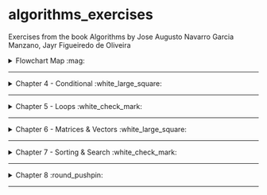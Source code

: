 # algorithms_exercises
Exercises from the book Algorithms by Jose Augusto Navarro Garcia Manzano, Jayr Figueiredo de Oliveira


<details>
<summary> Flowchart Map :mag: </summary>

To better understand the Flowchart Diagrams, take a look at:
<img src="/img/flowchartmap.png" width="110%">

</details>

---

<details>
<summary>Chapter 4 - Conditional :white_large_square: </summary>


### Nothing YET



</details>

---

<details> 

<summary>Chapter 5 - Loops :white_check_mark: </summary>

### [Ex.A Power of two](/ch5/a.c)
<details>
<summary> Flowchart </summary>

![ex.achapter5](/ch5/a_c5.png)

</details>

### [Ex.B Math table](/ch5/b.c)
<details>
<summary> Flowchart </summary>

![ex.bchapter5](/ch5/b_c5.png)

</details>

### [Ex.C Counting Numbers SUM](/ch5/c.c)
<details>
<summary> Flowchart </summary>

![ex.cchapter5](/ch5/c_c5.png)

</details>

### [Ex.D EVEN SUM](/ch5/d.c)
<details>
<summary> Flowchart </summary>

![ex.dchapter5](/ch5/d_c5.png)

</details>

### [Ex.E ODD Numbers ](/ch5/e.c)
<details>
<summary> Flowchart </summary>

![ex.echapter5](/ch5/e_c5.png)

</details>

### [Ex.F Divisibility by four ](/ch5/f.c)
<details>
<summary> Flowchart </summary>

![ex.fchapter5](/ch5/f_c5.png)

</details>

### [Ex.G Power of three ](/ch5/g.c)
<details>
<summary> Flowchart </summary>

![ex.gchapter5](/ch5/g_c5.png)

</details>

### [Ex.H Power of choices ](/ch5/h.c)
<details>
<summary> Flowchart </summary>

![ex.hchapter5](/ch5/h_c5.png)

</details>

### [Ex.I Fibonacci](/ch5/i.c)
<details>
<summary> Flowchart </summary>

![ex.ichapter5](/ch5/i_c5.png)

</details>

### [Ex.J Temperature](/ch5/j.c)
<details>
<summary> Flowchart </summary>

![ex.jchapter5](/ch5/j_c5.png)

</details>

### [Ex.K Malba Tahan](/ch5/k.c)
<details>
<summary> Flowchart </summary>

![ex.kchapter5](/ch5/k_c5.png)

</details>

### [Ex.L Factorial](/ch5/l.c)
<details>
<summary> Flowchart </summary>

![ex.lchapter5](/ch5/l_c5.png)

</details>

### [Ex.M Mean Sum](/ch5/m.c)
<details>
<summary> Flowchart </summary>

![ex.mchapter5](/ch5/m_c5.png)

</details>

### [Ex.N Sum and Mean](/ch5/n.c)
<details>
<summary> Flowchart </summary>

![ex.nchapter5](/ch5/n_c5.png)

</details>

### [Ex.O Odd Factorial](/ch5/o.c)
<details>
<summary> Flowchart </summary>

![ex.ochapter5](/ch5/o_c5.png)

</details>

### [Ex.P Mean Sum](/ch5/p.c)
<details>
<summary> Flowchart </summary>

![ex.pchapter5](/ch5/p_c5.png)

</details>

### [Ex.Q Area Measurement](/ch5/q.c)
<details>
<summary> Flowchart </summary>

![ex.qchapter5](/ch5/q_c5.png)

</details>

### [Ex.R Smallest Number and Biggest Number](/ch5/r.c)
<details>
<summary> Flowchart </summary>

![ex.rchapter5](/ch5/r_c5.png)

</details>

### [Ex.S Division Operation](/ch5/s.c)
<details>
<summary> Flowchart </summary>

![ex.schapter5](/ch5/s_c5.png)

</details>

</details>

---

<details>
<summary>Chapter 6 - Matrices & Vectors :white_large_square: </summary>

### [Ex.A](/ch6/a.c)
<details>
<summary> Flowchart </summary>

![ex.achapter6](/ch6/a_c6.png)

</details>

### [Ex.B](/ch6/b.c)
<details>
<summary> Flowchart </summary>

![ex.bchapter6](/ch6/b_c6.png)

</details>

### [Ex.C](/ch6/c.c)
<details>
<summary> Flowchart </summary>

![ex.cchapter6](/ch6/c_c6.png)

</details>

### [Ex.D](/ch6/d.c)
<details>
<summary> Flowchart </summary>

![ex.dchapter6](/ch6/d_c6.png)

</details>

### [Ex.E](/ch6/e.c)
<details>
<summary> Flowchart </summary>

![ex.echapter6](/ch6/e_c6.png)

</details>

### [Ex.F](/ch6/f.c)
<details>
<summary> Flowchart </summary>

![ex.fchapter6](/ch6/f_c6.png)

</details>

### [Ex.G](/ch6/g.c)
<details>
<summary> Flowchart </summary>

![ex.gchapter6](/ch6/g_c6.png)

</details>

### [Ex.H](/ch6/h.c)
<details>
<summary> Flowchart </summary>

![ex.hchapter6](/ch6/h_c6.png)

</details>

### [Ex.I](/ch6/i.c)
<details>
<summary> Flowchart </summary>

![ex.ichapter6](/ch6/i_c6.png)

</details>

### [Ex.J](/ch6/j.c)
<details>
<summary> Flowchart </summary>

![ex.jchapter6](/ch6/j_c6.png)

</details>

### [Ex.K](/ch6/k.c)
<details>
<summary> Flowchart </summary>

![ex.kchapter6](/ch6/k_c6.png)

</details>

### [Ex.L](/ch6/l.c)
<details>
<summary> Flowchart </summary>

![ex.lchapter6](/ch6/l_c6.png)

</details>

### [Ex.M](/ch6/m.c)
<details>
<summary> Flowchart </summary>

![ex.mchapter6](/ch6/m_c6.png)

</details>

### [Ex.N](/ch6/n.c)
<details>
<summary> Flowchart </summary>

![ex.nchapter6](/ch6/n_c6.png)

</details>

### [Ex.O](/ch6/o.c)
<details>
<summary> Flowchart </summary>

![ex.ochapter6](/ch6/o_c6.png)

</details>

### [Ex.P](/ch6/p.c)
<details>
<summary> Flowchart </summary>

![ex.pchapter6](/ch6/p_c6.png)

</details>

### [Ex.Q](/ch6/q.c)
<details>
<summary> Flowchart </summary>

![ex.qchapter6](/ch6/q_c6.png)

</details>

### [Ex.R](/ch6/r.c)
<details>
<summary> Flowchart </summary>

![ex.rchapter6](/ch6/r_c6.png)

</details>

### [Ex.S](/ch6/s.c)
<details>
<summary> Flowchart </summary>

![ex.schapter6](/ch6/s_c6.png)

</details>

### [Ex.T](/ch6/t.c)
<details>
<summary> Flowchart </summary>

![ex.tchapter6](/ch6/t_c6.png)

</details>

### [Ex.U](/ch6/u.c)
<details>
<summary> Flowchart </summary>

![ex.uchapter6](/ch6/u_c6.png)

</details>

### [Ex.V](/ch6/v.c)
<details>
<summary> Flowchart </summary>

![ex.vchapter6](/ch6/v_c6.png)

</details>

### [Ex.W](/ch6/w.c)
<details>
<summary> Flowchart </summary>

![ex.wchapter6](/ch6/w_c6.png)

</details>

### [Ex.X](/ch6/x.c)
<details>
<summary> Flowchart </summary>

![ex.xchapter6](/ch6/x_c6.png)

</details>

### [Ex.Y](/ch6/y.c)
<details>
<summary> Flowchart </summary>

![ex.ychapter6](/ch6/y_c6.png)

</details>

### [Ex.Z](/ch6/z.c)
<details>
<summary> Flowchart </summary>

![ex.zchapter6](/ch6/z_c6.png)

</details>


</details>

---

<details>
<summary>Chapter 7 - Sorting & Search :white_check_mark:</summary>

### [EX.A Sorting a vector](/ch7/a.c)
<details>
<summary> Flowchart </summary>

![ex.achapter7](/ch7/a_c7.png)

</details>

### [Ex.B Binary Searching](/ch7/b.c)
<details>
<summary> Flowchart </summary>

![ex.bchapter7 ](/ch7/b_c7.png)

</details>

### [Ex.C Elements' Factorial](/ch7/c.c)
<details>
<summary> Flowchart </summary>

![ex.cchapter7](/ch7/c_c7.png)

</details>

### [Ex.D Vectors' sum](/ch7/d.c)
<details>
<summary> Flowchart </summary>

![ex.dchapter7](/ch7/d_c7.png)

</details>

### [Ex.E Holding elements of two vectors](/ch7/e.c)
<details>
<summary> Flowchart </summary>

![ex.echapter7](/ch7/e_c7.png)

</details>

### [Ex.F Sequence Searching](/ch7/e.c)
<details>
<summary> Flowchart </summary>

![ex.fchapter7](/ch7/e_c7.png)

</details>

### [Ex.G Binary Searching 2](/ch7/g.c)
<details>
<summary> Flowchart </summary>

![ex.gchapter7](/ch7/g_c7.png)

</details>

### [Ex.H Operantion & Sorting](/ch7/h.c)
<details>
<summary> Flowchart </summary>

![ex.hchapter7](/ch7/h_c7.png)

</details>

### [Ex.I Sorting a vector 2](/ch7/i.c)
<details>
<summary> Flowchart </summary>

![ex.ichapter7](/ch7/i_c7.png)

</details>

### [Ex.J Math Operation & Factorial](/ch7/j.c)
<details>
<summary> Flowchart </summary>

![ex.jchapter7](/ch7/j_c7.png)

</details>

### [Ex.K Pow & Sorting](/ch7/k.c)
<details>
<summary> Flowchart </summary>

![ex.kchapter7](/ch7/k_c7.png)

</details>

### [Ex.L Operation & Sorting 2](/ch7/l.c)
<details>
<summary> Flowchart </summary>

![ex.lchapter7](/ch7/l_c7.png)

</details>

### [Ex.M Sequence Searching 2](/ch7/m.c)
<details>
<summary> Flowchart </summary>

![ex.mchapter7](/ch7/m_c7.png)

</details>

### [Ex.N Operation & Binary Search](/ch7/n.c)
<details>
<summary> Flowchart </summary>

![ex.nchapter7](/ch7/n_c7.png)

</details>

### [Ex.O Binary Searching 3](/ch7/o.c)
<details>
<summary> Flowchart </summary>

![ex.ochapter7](/ch7/o_c7.png)

</details>

### [Ex.P ABC Sorting](/ch7/p.c)
<details>
<summary> Flowchart </summary>

![ex.pchapter7](/ch7/p_c7.png)

</details>

### [Ex.Q String Sorting and Binary Search](/ch7/q.c)
<details>
<summary> Flowchart </summary>

![ex.qchapter7](/ch7/q_c7.png)

</details>


### [Ex.R String Sorting](/ch7/r.c)
<details>
<summary> Flowchart </summary>

![ex.rchapter7](/ch7/r_c7.png)

</details>

### [Ex.S Sequence Searching 3](/ch7/s.c)
<details>
<summary> Flowchart </summary>

![ex.schapter7](/ch7/s_c7.png)

</details>


</details> 

---

<details>
<summary>Chapter 8 :round_pushpin: </summary>

### [Ex.A Two Dimension Vector](/ch8/a.c)
<details>
<summary> Flowchart </summary>

![ex.achapter8](/ch8/a_c8.png)

</details>

### [Ex.B Two Dimension Vector](/ch8/b.c)
<details>
<summary> Flowchart </summary>

![ex.bchapter8](/ch8/b_c8.png)

</details>

### [Ex.C Columns and Lines 2D](/ch8/c.c)

<details>

<summary> Flowchart </summary>

![ex.cchapter8](/ch8/c_c8.png)

</details>

### [Ex.D Factoring and Powering Columns](/ch8/d.c)

<details>

<summary> Flowchart </summary>

![ex.dchapter8](/ch8/d_c8.png)

</details>

### [Ex.E Multiplying Columns](/ch8/e.c)

<details>

<summary> Flowchart </summary>

![ex.echapter8](/ch8/e_c8.png)

</details>

### [Ex.F Factorial 2D Arrays](/ch8/f.c)

<details>

<summary> Flowchart </summary>

![ex.fchapter8](/ch8/f_c8.png)

</details>

### [Ex.G Convert Temperature 2D Array](/ch8/g.c)

<details>

<summary> Flowchart </summary>

![ex.gchapter8](/ch8/g_c8.png)

</details>

### [Ex.H Main Diagonal ](/ch8/h.c)

<details>

<summary> Flowchart </summary>

![ex.hchapter8](/ch8/h_c8.png)

</details>

### [Ex.I ](/ch8/i.c)

<details>

<summary> Flowchart </summary>

![ex.ichapter8](/ch8/i_c8.png)

</details>

### [Ex.I ](/ch8/j.c)

<details>

<summary> Flowchart </summary>

![ex.jchapter8](/ch8/j_c8.png)

</details>


</details>

---